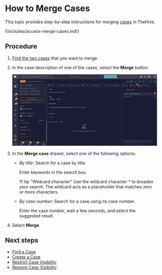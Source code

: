 # How to Merge Cases

This topic provides step-by-step instructions for merging [cases](../cases/about-cases.md) in TheHive.

{!includes/access-merge-cases.md!}

<h2>Procedure</h2>

1. [Find the two cases](../cases/search-for-cases/find-a-case.md) that you want to merge.

2. In the case description of one of the cases, select the **Merge** button.

    ![Merge button](../../../images/user-guides/analyst-corner/cases/merge-button.png)

3. In the **Merge case** drawer, select one of the following options:

    * *By title*: Search for a case by title.

        Enter keywords in the search box.

        !!! tip "Wildcard character"
            Use the wildcard character *\** to broaden your search. The wildcard acts as a placeholder that matches zero or more characters.

    * *By case number*: Search for a case using its case number.

        Enter the case number, wait a few seconds, and select the suggested result.

4. Select **Merge**.

<h2>Next steps</h2>

* [Find a Case](../cases/search-for-cases/find-a-case.md)
* [Create a Case](../cases/create-a-new-case.md)
* [Restrict Case Visibility](restrict-visibility-case.md)
* [Restore Case Visibility](restore-visibility-case.md)